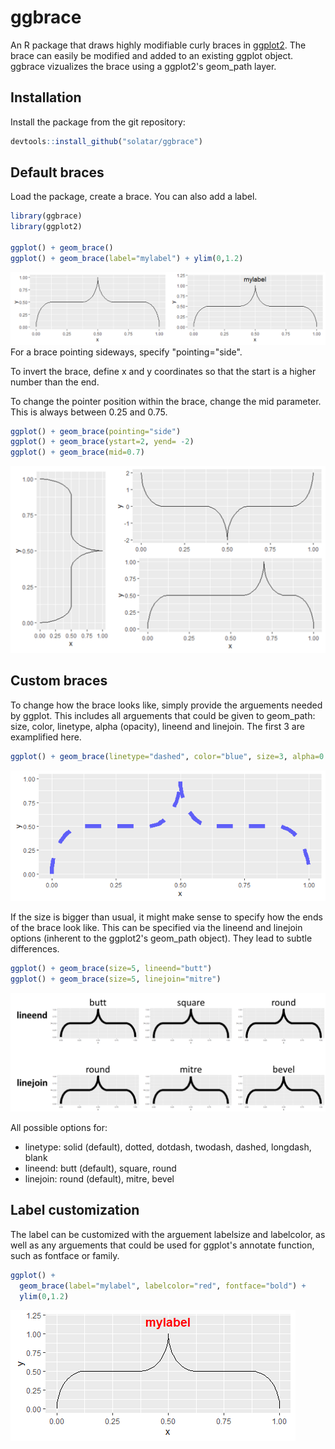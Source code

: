 # ggbrace

An R package that draws highly modifiable curly braces in [ggplot2](https://ggplot2.tidyverse.org/). The brace can easily be modified and added to an existing ggplot object. ggbrace vizualizes the brace using a ggplot2's geom_path layer.

## Installation
Install the package from the git repository:
``` r
devtools::install_github("solatar/ggbrace")
```

## Default braces
Load the package, create a brace. You can also add a label.
``` r
library(ggbrace)
library(ggplot2)

ggplot() + geom_brace()
ggplot() + geom_brace(label="mylabel") + ylim(0,1.2)
```

<img src="readme_files/up_and_uplabel.png"/>
For a brace pointing sideways, specify "pointing="side".

To invert the brace, define x and y coordinates so that the start is a higher number than the end.

To change the pointer position within the brace, change the mid parameter. This is always between 0.25 and 0.75.
``` r
ggplot() + geom_brace(pointing="side")
ggplot() + geom_brace(ystart=2, yend= -2)
ggplot() + geom_brace(mid=0.7)
```
<img src="readme_files/default_braces.png"/>

## Custom braces

To change how the brace looks like, simply provide the arguements needed by ggplot. This includes all arguements that could be given to geom_path: size, color, linetype, alpha (opacity), lineend and linejoin. The first 3 are examplified here.

``` r
ggplot() + geom_brace(linetype="dashed", color="blue", size=3, alpha=0.6)
```
<img src="readme_files/parameters.png"/>

If the size is bigger than usual, it might make sense to specify how the ends of the brace look like. This can be specified via the lineend and linejoin options (inherent to the ggplot2's geom_path object). They lead to subtle differences.

``` r
ggplot() + geom_brace(size=5, lineend="butt")
ggplot() + geom_brace(size=5, linejoin="mitre")
```
<img src="readme_files/parameters2.png"/>

All possible options for:
- linetype: solid (default), dotted, dotdash, twodash, dashed, longdash, blank
- lineend: butt (default), square, round
- linejoin: round (default), mitre, bevel

## Label customization

The label can be customized with the arguement labelsize and labelcolor, as well as any arguements that could be used for ggplot's annotate function, such as fontface or family.

``` r
ggplot() + 
  geom_brace(label="mylabel", labelcolor="red", fontface="bold") + 
  ylim(0,1.2)
```

<img src="readme_files/custom_text.png"/>
